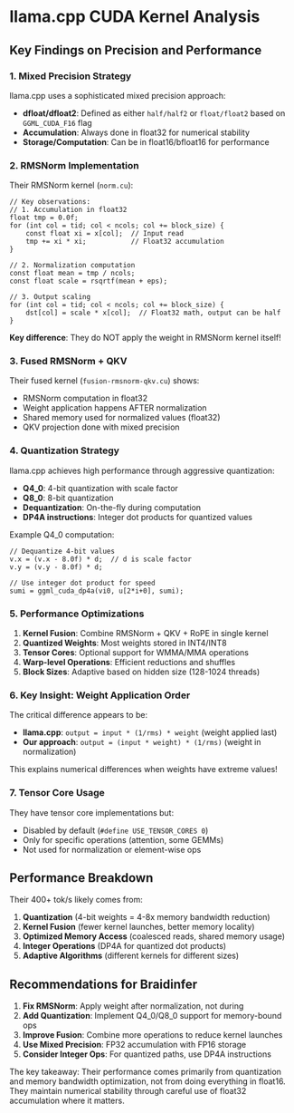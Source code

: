 # llama.cpp CUDA Kernel Analysis

## Key Findings on Precision and Performance

### 1. **Mixed Precision Strategy**

llama.cpp uses a sophisticated mixed precision approach:

- **dfloat/dfloat2**: Defined as either `half/half2` or `float/float2` based on `GGML_CUDA_F16` flag
- **Accumulation**: Always done in float32 for numerical stability
- **Storage/Computation**: Can be in float16/bfloat16 for performance

### 2. **RMSNorm Implementation**

Their RMSNorm kernel (`norm.cu`):
```cuda
// Key observations:
// 1. Accumulation in float32
float tmp = 0.0f;
for (int col = tid; col < ncols; col += block_size) {
    const float xi = x[col];  // Input read
    tmp += xi * xi;           // Float32 accumulation
}

// 2. Normalization computation
const float mean = tmp / ncols;
const float scale = rsqrtf(mean + eps);

// 3. Output scaling
for (int col = tid; col < ncols; col += block_size) {
    dst[col] = scale * x[col];  // Float32 math, output can be half
}
```

**Key difference**: They do NOT apply the weight in RMSNorm kernel itself!

### 3. **Fused RMSNorm + QKV**

Their fused kernel (`fusion-rmsnorm-qkv.cu`) shows:
- RMSNorm computation in float32
- Weight application happens AFTER normalization
- Shared memory used for normalized values (float32)
- QKV projection done with mixed precision

### 4. **Quantization Strategy**

llama.cpp achieves high performance through aggressive quantization:

- **Q4_0**: 4-bit quantization with scale factor
- **Q8_0**: 8-bit quantization  
- **Dequantization**: On-the-fly during computation
- **DP4A instructions**: Integer dot products for quantized values

Example Q4_0 computation:
```cuda
// Dequantize 4-bit values
v.x = (v.x - 8.0f) * d;  // d is scale factor
v.y = (v.y - 8.0f) * d;

// Use integer dot product for speed
sumi = ggml_cuda_dp4a(vi0, u[2*i+0], sumi);
```

### 5. **Performance Optimizations**

1. **Kernel Fusion**: Combine RMSNorm + QKV + RoPE in single kernel
2. **Quantized Weights**: Most weights stored in INT4/INT8
3. **Tensor Cores**: Optional support for WMMA/MMA operations
4. **Warp-level Operations**: Efficient reductions and shuffles
5. **Block Sizes**: Adaptive based on hidden size (128-1024 threads)

### 6. **Key Insight: Weight Application Order**

The critical difference appears to be:
- **llama.cpp**: `output = input * (1/rms) * weight` (weight applied last)
- **Our approach**: `output = (input * weight) * (1/rms)` (weight in normalization)

This explains numerical differences when weights have extreme values!

### 7. **Tensor Core Usage**

They have tensor core implementations but:
- Disabled by default (`#define USE_TENSOR_CORES 0`)
- Only for specific operations (attention, some GEMMs)
- Not used for normalization or element-wise ops

## Performance Breakdown

Their 400+ tok/s likely comes from:
1. **Quantization** (4-bit weights = 4-8x memory bandwidth reduction)
2. **Kernel Fusion** (fewer kernel launches, better memory locality)
3. **Optimized Memory Access** (coalesced reads, shared memory usage)
4. **Integer Operations** (DP4A for quantized dot products)
5. **Adaptive Algorithms** (different kernels for different sizes)

## Recommendations for Braidinfer

1. **Fix RMSNorm**: Apply weight after normalization, not during
2. **Add Quantization**: Implement Q4_0/Q8_0 support for memory-bound ops
3. **Improve Fusion**: Combine more operations to reduce kernel launches
4. **Use Mixed Precision**: FP32 accumulation with FP16 storage
5. **Consider Integer Ops**: For quantized paths, use DP4A instructions

The key takeaway: Their performance comes primarily from quantization and memory bandwidth optimization, not from doing everything in float16. They maintain numerical stability through careful use of float32 accumulation where it matters.